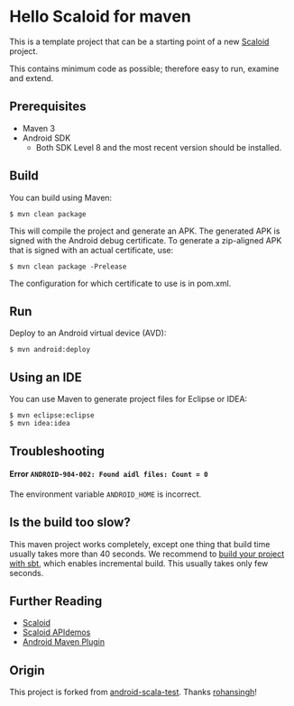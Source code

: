 # Hello Scaloid for maven

This is a template project that can be a starting point of a new [Scaloid](https://github.com/pocorall/scaloid) project. 

This contains minimum code as possible; therefore easy to run, examine and extend.

Prerequisites
-------------
* Maven 3
* Android SDK
  - Both SDK Level 8 and the most recent version should be installed.

Build
-----
You can build using Maven:

    $ mvn clean package

This will compile the project and generate an APK. The generated APK is
signed with the Android debug certificate. To generate a zip-aligned APK
that is signed with an actual certificate, use:

    $ mvn clean package -Prelease

The configuration for which certificate to use is in pom.xml.

Run
---
Deploy to an Android virtual device (AVD):

    $ mvn android:deploy

Using an IDE
------------
You can use Maven to generate project files for Eclipse or IDEA:

    $ mvn eclipse:eclipse
    $ mvn idea:idea

Troubleshooting
---------------

#### Error `ANDROID-904-002: Found aidl files: Count = 0`
The environment variable `ANDROID_HOME` is incorrect.

Is the build too slow?
----------------------
This maven project works completely, except one thing that build time usually takes more than 40 seconds.
We recommend to [build your project with sbt](https://github.com/pocorall/hello-scaloid-sbt), which enables incremental build.
This usually takes only few seconds.

Further Reading
---------------
- [Scaloid](https://github.com/pocorall/scaloid)
- [Scaloid APIdemos](https://github.com/pocorall/scaloid-apidemos)
- [Android Maven Plugin](http://code.google.com/p/maven-android-plugin/)


Origin
------
This project is forked from [android-scala-test](https://github.com/rohansingh/android-scala-test). Thanks [rohansingh](https://github.com/rohansingh)!
